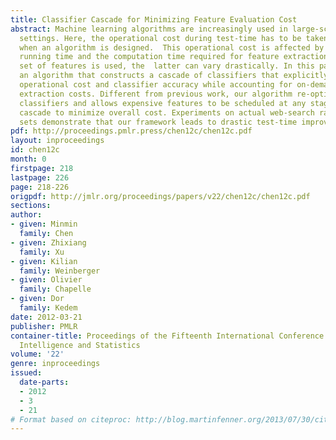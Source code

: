 ```yaml
---
title: Classifier Cascade for Minimizing Feature Evaluation Cost
abstract: Machine learning algorithms are increasingly used in large-scale industrial
  settings. Here, the operational cost during test-time has to be taken into account
  when an algorithm is designed.  This operational cost is affected by the average
  running time and the computation time required for feature extraction. When a diverse
  set of features is used, the  latter can vary drastically. In this paper we propose
  an algorithm that constructs a cascade of classifiers that explicitly trades-off
  operational cost and classifier accuracy while accounting for on-demand feature
  extraction costs. Different from previous work, our algorithm re-optimizes trained
  classifiers and allows expensive features to be scheduled at any stage within the
  cascade to minimize overall cost. Experiments on actual web-search ranking data
  sets demonstrate that our framework leads to drastic test-time improvements.
pdf: http://proceedings.pmlr.press/chen12c/chen12c.pdf
layout: inproceedings
id: chen12c
month: 0
firstpage: 218
lastpage: 226
page: 218-226
origpdf: http://jmlr.org/proceedings/papers/v22/chen12c/chen12c.pdf
sections: 
author:
- given: Minmin
  family: Chen
- given: Zhixiang
  family: Xu
- given: Kilian
  family: Weinberger
- given: Olivier
  family: Chapelle
- given: Dor
  family: Kedem
date: 2012-03-21
publisher: PMLR
container-title: Proceedings of the Fifteenth International Conference on Artificial
  Intelligence and Statistics
volume: '22'
genre: inproceedings
issued:
  date-parts:
  - 2012
  - 3
  - 21
# Format based on citeproc: http://blog.martinfenner.org/2013/07/30/citeproc-yaml-for-bibliographies/
---
```

